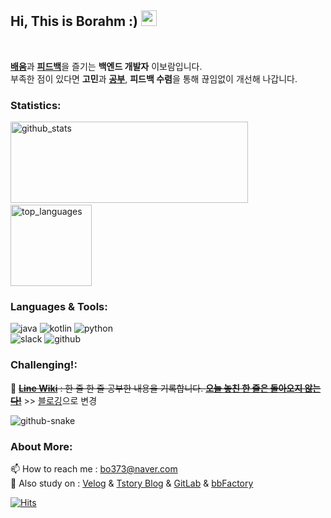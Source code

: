 <h2> Hi, This is Borahm :) <img src="https://media.giphy.com/media/hvRJCLFzcasrR4ia7z/giphy.gif" width="25px"> </h2>

<br/>

[**배움**](https://github.com/bky373/cs-n-programming-study/blob/main/java/1%EC%9E%A5_JVM%EC%9D%80%20%EB%AC%B4%EC%97%87%EC%9D%B4%EA%B3%A0%2C%20%EC%9E%90%EB%B0%94%EC%BD%94%EB%93%9C%EB%8A%94%20%EC%96%B4%EB%96%BB%EA%B2%8C%20%EC%8B%A4%ED%96%89%ED%95%98%EB%8A%94%EA%B0%80.md)과 [**피드백**](https://github.com/next-step/kotlin-blackjack/pull/34)을 즐기는 **백엔드 개발자** 이보람입니다.<br/>
부족한 점이 있다면 **고민**과 [**공부**](https://bky373.github.io/), **피드백 수렴**을 통해 끊임없이 개선해 나갑니다.


### Statistics:

<p align="left">
  <img alt="github_stats" src="https://github-readme-stats.vercel.app/api?username=bky373&hide=stars&show_icons=true&theme=radical" width="380" height="130"/> &nbsp;
  <img alt="top_languages" src="https://github-readme-stats.vercel.app/api/top-langs/?username=bky373&layout=compact&theme=radical" height="130">
</p>



### Languages & Tools: 

<p>
  <img alt="java" src="https://img.shields.io/badge/-Java-FF7A59?style=flat-square&logo=java&logoColor=white" />
  <img alt="kotlin" src="https://img.shields.io/badge/-Kotlin-01B3E3?style=flat-square&logo=kotlin&logoColor=white" />
  <img alt="python" src="https://img.shields.io/badge/-Python-5881D8?style=flat-square&logo=python&logoColor=white" />
  <br>
  <img alt="slack" src="https://img.shields.io/badge/-Slack-FF4785?style=flat-square&logo=slack&logoColor=white" />
  <img alt="github" src="https://img.shields.io/badge/-Github-313131?style=flat-square&logo=github&logoColor=white" />
</p>



### Challenging!:

:triangular_flag_on_post: ~~[**Line Wiki**](https://github.com/bky373/line-snipets/#Line-Wiki) : 한 줄 한 줄 공부한 내용을 기록합니다. [**오늘 놓친 한 줄은 돌아오지 않는다!**](https://github.com/bky373/line-snipets/#Line-Wiki)~~   >> [블로깅](https://bky373.github.io/)으로 변경

<picture>
  <source media="(prefers-color-scheme: dark)" srcset="dist/github-snake-dark.svg" />
  <source media="(prefers-color-scheme: light)" srcset="dist/github-snake.svg" />
  <img alt="github-snake" src="dist/github-snake.svg" />
</picture>


### About More:

📫 How to reach me : bo373@naver.com <br>
🌱 Also study on :  [Velog](https://velog.io/@bky373/) & [Tstory Blog](https://bky373.tistory.com/) & [GitLab](https://kdt-gitlab.elice.io/bky373) & [bbFactory](https://github.com/bbFactory) 

[![Hits](https://hits.seeyoufarm.com/api/count/incr/badge.svg?url=https%3A%2F%2Fgithub.com%2Fbky373%2Fhit-counter&count_bg=%23FF4EB6&title_bg=%23555555&icon=&icon_color=%23F934A8&title=toured&edge_flat=true)](https://hits.seeyoufarm.com)

<!--
Here are some ideas to get you started:

- 🔭 I’m currently working on ...
- 🌱 I’m currently learning ...
- 👯 I’m looking to collaborate on ...
- 🤔 I’m looking for help with ...
- 💬 Ask me about ...
- 📫 How to reach me: ...
- 😄 Pronouns: ...
- ⚡ Fun fact: ...
  --> 
